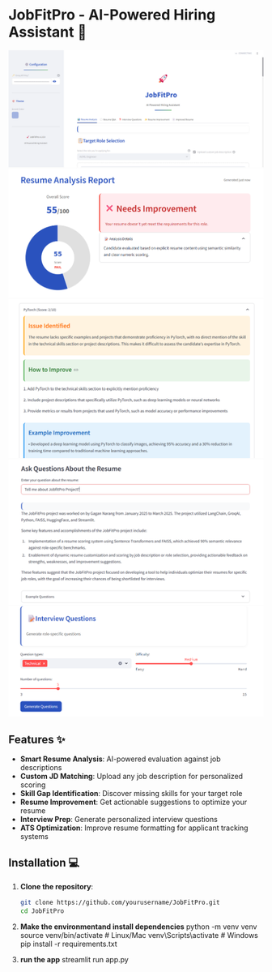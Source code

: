 # JobFitPro - AI-Powered Hiring Assistant 🚀

![Demo Screenshot 1](image.png) <!-- Add a screenshot later -->
![Demo Screenshot 2](image1.png)
![Demo Screenshot 3](image2.png)
![Demo Screenshot 4](image3.png)
![Demo Screenshot 5](image4.png)

## Features ✨

- **Smart Resume Analysis**: AI-powered evaluation against job descriptions
- **Custom JD Matching**: Upload any job description for personalized scoring
- **Skill Gap Identification**: Discover missing skills for your target role
- **Resume Improvement**: Get actionable suggestions to optimize your resume
- **Interview Prep**: Generate personalized interview questions
- **ATS Optimization**: Improve resume formatting for applicant tracking systems

## Installation 💻

1. **Clone the repository**:
   ```bash
   git clone https://github.com/yourusername/JobFitPro.git
   cd JobFitPro

3. **Make the environmentand install dependencies**
   python -m venv venv
   source venv/bin/activate  # Linux/Mac
   venv\Scripts\activate     # Windows
   pip install -r requirements.txt

4. **run the app**
   streamlit run app.py